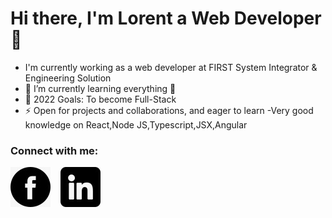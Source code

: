 # Hi there, I'm Lorent a Web Developer 👋

- I'm currently working as a web developer at FIRST System Integrator & Engineering Solution
- 🌱 I’m currently learning everything 🤣
- 🥅 2022 Goals: To become Full-Stack
- ⚡ Open for projects and collaborations, and eager to learn
  -Very good knowledge on React,Node JS,Typescript,JSX,Angular

### Connect with me:

[![website](facebook.jpeg)](https://www.facebook.com/lorent.hasanllari.3/)
&nbsp;&nbsp;
[![website](linkedin.jpeg)](https://www.linkedin.com/in/lorent-hasanllari23/)
